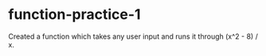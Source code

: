 # function-practice-1
Created a function which takes any user input and runs it through (x^2 - 8) / x.
